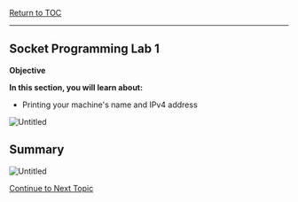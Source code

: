 <a href="https://github.com/CyberTrainingUSAF/04-IDE-s-and-Algorithms-Pt.-1/blob/master/00-Table-of-Contents.md" rel="Return to TOC"> Return to TOC </a>

---

## Socket Programming Lab 1

**Objective**

**In this section, you will learn about:**
* Printing your machine's name and IPv4 address

![Untitled](https://user-images.githubusercontent.com/47218652/60991844-eba87200-a310-11e9-8b61-f7c9f8f094c8.png)

## Summary

![Untitled](https://user-images.githubusercontent.com/47218652/60992608-789ffb00-a312-11e9-8dd8-814ee9bac7c8.png)

<a href="https://github.com/Bpmhome/Socket-Programming/blob/master/Socket%20Programming%20Lab2.md" > Continue to Next Topic </a>
